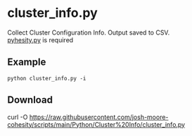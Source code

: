 
# **cluster_info.py**

   Collect Cluster Configuration Info.  Output saved to CSV.<br />
   [pyhesity.py](https://github.com/bseltz-cohesity/scripts/tree/master/python/pyhesity) is required 
   
  
 
## **Example**

    python cluster_info.py -i

## **Download**
 curl -O https://raw.githubusercontent.com/josh-moore-cohesity/scripts/main/Python/Cluster%20Info/cluster_info.py
